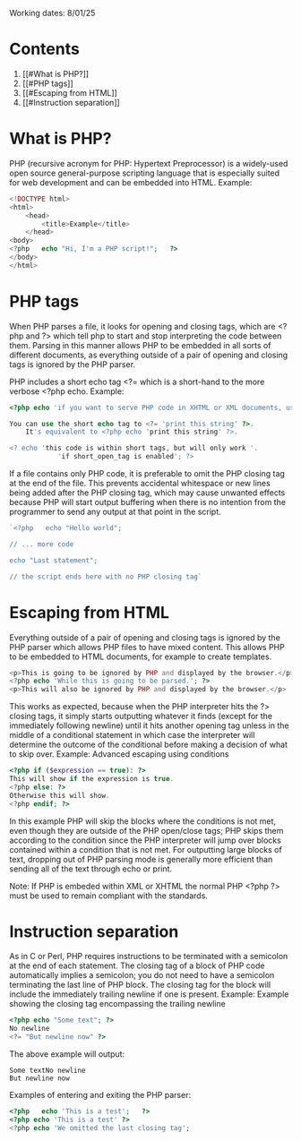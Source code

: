 Working dates: 8/01/25

# Contents
1. [[#What is PHP?]]
2. [[#PHP tags]]
3. [[#Escaping from HTML]]
4. [[#Instruction separation]]

# What is PHP?
PHP (recursive acronym for PHP: Hypertext Preprocessor) is a widely-used open source general-purpose scripting language that is especially suited for web development and can be embedded into HTML. 
Example:
```php
<!DOCTYPE html>
<html>
	<head>   
		<title>Example</title>   
	</head>   
<body>      
<?php   echo "Hi, I'm a PHP script!";   ?>
</body>   
</html>
```

# PHP tags
When PHP parses a file, it looks for opening and closing tags, which are \<?php and ?> which tell php to start and stop interpreting the code between them. Parsing in this manner allows PHP to be embedded in all sorts of different documents, as everything outside of a pair of opening and closing tags is ignored by the PHP parser.

PHP includes a short echo tag \<?= which is a short-hand to the more verbose \<?php echo.
Example:
```php
<?php echo 'if you want to serve PHP code in XHTML or XML documents, use these tags'; ?>

You can use the short echo tag to <?= 'print this string' ?>.
    It's equivalent to <?php echo 'print this string' ?>.

<? echo 'this code is within short tags, but will only work '.
            'if short_open_tag is enabled'; ?>
```

If a file contains only PHP code, it is preferable to omit the PHP closing tag at the end of the file. This prevents accidental whitespace or new lines being added after the PHP closing tag, which may cause unwanted effects because PHP will start output buffering when there is no intention from the programmer to send any output at that point in the script.

```php
`<?php   echo "Hello world";

// ... more code

echo "Last statement";      

// the script ends here with no PHP closing tag`
```

# Escaping from HTML
Everything outside of a pair of opening and closing tags is ignored by the PHP parser which allows PHP files to have mixed content. This allows PHP to be embedded to HTML documents, for example to create templates.
```php
<p>This is going to be ignored by PHP and displayed by the browser.</p>   
<?php echo 'While this is going to be parsed.'; ?>   
<p>This will also be ignored by PHP and displayed by the browser.</p>
```
This works as expected, because when the PHP interpreter hits the ?> closing tags, it simply starts outputting whatever it finds (except for the immediately following newline) until it hits another opening tag unless in the middle of a conditional statement in which case the interpreter will determine the outcome of the conditional before making a decision of what to skip over.
Example: Advanced escaping using conditions
```php
<?php if ($expression == true): ?>
This will show if the expression is true.   
<?php else: ?>
Otherwise this will show.   
<?php endif; ?>
```
In this example PHP will skip the blocks where the conditions is not met, even though they are outside of the PHP open/close tags; PHP skips them according to the condition since the PHP interpreter will jump over blocks contained within a condition that is not met.
For outputting large blocks of text, dropping out of PHP parsing mode is generally more efficient than sending all of the text through echo or print.

Note: If PHP is embeded within XML or XHTML the normal PHP \<?php ?> must be used to remain compliant with the standards.

# Instruction separation
As in C or Perl, PHP requires instructions to be terminated with a semicolon at the end of each statement. The closing tag of a block of PHP code automatically implies a semicolon; you do not need to have a semicolon terminating the last line of PHP block. The closing tag for the block will include the immediately trailing newline if one is present.
Example: Example showing the closing tag encompassing the trailing newline
```php
<?php echo "Some text"; ?>
No newline   
<?= "But newline now" ?>
```
The above example will output:
```output
Some textNo newline
But newline now
```
Examples of entering and exiting the PHP parser:
```php
<?php   echo 'This is a test';   ?>
<?php echo 'This is a test' ?>      
<?php echo 'We omitted the last closing tag';
```
